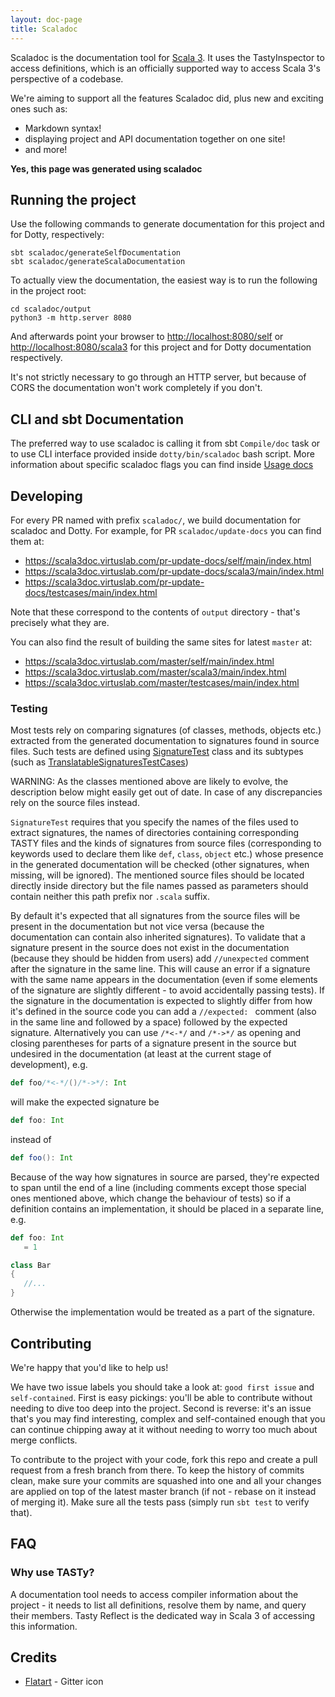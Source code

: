 ```yaml
---
layout: doc-page
title: Scaladoc
---
```


Scaladoc  is the documentation tool for [Scala
3](https://github.com/lampepfl/dotty). It uses the TastyInspector to access
definitions, which is an officially supported way to access Scala 3's
perspective of a codebase.

We're aiming to support all the features Scaladoc did, plus new and exciting ones such as:

- Markdown syntax!
- displaying project and API documentation together on one site!
- and more!

**Yes, this page was generated using scaladoc**

## Running the project

Use the following commands to generate documentation for this project and for Dotty, respectively:

```
sbt scaladoc/generateSelfDocumentation
sbt scaladoc/generateScalaDocumentation
```

To actually view the documentation, the easiest way is to run the following in the project root:

```
cd scaladoc/output
python3 -m http.server 8080
```

And afterwards point your browser to <http://localhost:8080/self> or
<http://localhost:8080/scala3> for this project and for Dotty documentation
respectively.

It's not strictly necessary to go through an HTTP server, but because of CORS
the documentation won't work completely if you don't.

## CLI and sbt Documentation

The preferred way to use scaladoc is calling it from sbt `Compile/doc` task or to use CLI interface provided inside `dotty/bin/scaladoc` bash script.
More information about specific scaladoc flags you can find inside [Usage docs](https://docs.scala-lang.org/scala3/guides/scaladoc/settings.html)

## Developing

For every PR named with prefix `scaladoc/`, we build documentation for scaladoc and Dotty. For example, for
PR `scaladoc/update-docs` you can find them at:

- <https://scala3doc.virtuslab.com/pr-update-docs/self/main/index.html>
- <https://scala3doc.virtuslab.com/pr-update-docs/scala3/main/index.html>
- <https://scala3doc.virtuslab.com/pr-update-docs/testcases/main/index.html>

Note that these correspond to the contents of `output` directory - that's
precisely what they are.

You can also find the result of building the same sites for latest `master` at:

- <https://scala3doc.virtuslab.com/master/self/main/index.html>
- <https://scala3doc.virtuslab.com/master/scala3/main/index.html>
- <https://scala3doc.virtuslab.com/master/testcases/main/index.html>

### Testing

Most tests rely on comparing signatures (of classes, methods, objects etc.) extracted from the generated documentation
to signatures found in source files. Such tests are defined using [SignatureTest](test/dotty/tools/scaladoc/signatures/SignatureTest.scala) class
and its subtypes (such as [TranslatableSignaturesTestCases](test/dotty/tools/scaladoc/signatures/TranslatableSignaturesTestCases.scala))

WARNING: As the classes mentioned above are likely to evolve, the description below might easily get out of date.
In case of any discrepancies rely on the source files instead.

`SignatureTest` requires that you specify the names of the files used to extract signatures,
the names of directories containing corresponding TASTY files
and the kinds of signatures from source files (corresponding to keywords used to declare them like `def`, `class`, `object` etc.)
whose presence in the generated documentation will be checked (other signatures, when missing, will be ignored).
The mentioned source files should be located directly inside [](../scaladoc-testcases/src/tests) directory
but the file names passed as parameters should contain neither this path prefix nor `.scala` suffix.

By default it's expected that all signatures from the source files will be present in the documentation
but not vice versa (because the documentation can contain also inherited signatures).
To validate that a signature present in the source does not exist in the documentation
(because they should be hidden from users) add `//unexpected` comment after the signature in the same line.
This will cause an error if a signature with the same name appears in the documentation
(even if some elements of the signature are slightly different - to avoid accidentally passing tests).
If the signature in the documentation is expected to slightly differ from how it's defined in the source code
you can add a `//expected: ` comment (also in the same line and followed by a space) followed by the expected signature.
Alternatively you can use `/*<-*/` and `/*->*/` as opening and closing parentheses for parts of a signature present in the source but undesired in the documentation (at least at the current stage of development), e.g.

```scala
def foo/*<-*/()/*->*/: Int
```

will make the expected signature be

```scala
def foo: Int
```

instead of

```scala
def foo(): Int
```

Because of the way how signatures in source are parsed, they're expected to span
until the end of a line (including comments except those special ones mentioned
above, which change the behaviour of tests) so if a definition contains an
implementation, it should be placed in a separate line, e.g.

```scala
def foo: Int
   = 1

class Bar
{
   //...
}
```

Otherwise the implementation would be treated as a part of the signature.

## Contributing

We're happy that you'd like to help us!

We have two issue labels you should take a look at: `good first issue` and
`self-contained`. First is easy pickings: you'll be able to contribute without
needing to dive too deep into the project. Second is reverse: it's an issue
that's you may find interesting, complex and self-contained enough that you can
continue chipping away at it without needing to worry too much about merge
conflicts.

To contribute to the project with your code, fork this repo and create a pull request from a fresh branch from there.
To keep the history of commits clean, make sure your commits are squashed into one
and all your changes are applied on top of the latest master branch (if not - rebase on it instead of merging it).
Make sure all the tests pass (simply run `sbt test` to verify that).

## FAQ


### Why use TASTy?

A documentation tool needs to access compiler information about the project - it
needs to list all definitions, resolve them by name, and query their members.
Tasty Reflect is the dedicated way in Scala 3 of accessing this information.

## Credits

- [Flatart](https://www.iconfinder.com/Flatart) - Gitter icon
